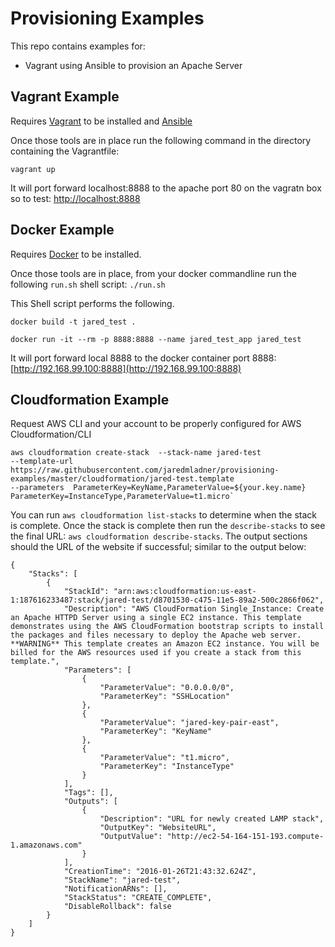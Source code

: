 # Provisioning Examples
This repo contains examples for: 
* Vagrant using Ansible to provision an Apache Server

## Vagrant Example
Requires [Vagrant](https://www.vagrantup.com/docs/installation/) to be installed and [Ansible](http://docs.ansible.com/ansible/intro_installation.html)

Once those tools are in place run the following command in the directory containing the Vagrantfile:

`vagrant up`

It will port forward localhost:8888 to the apache port 80 on the vagratn box so to test: [http://localhost:8888](http://localhost:8888)

## Docker Example
Requires [Docker](https://docs.docker.com/engine/installation/) to be installed. 

Once those tools are in place, from your docker commandline run the following `run.sh` shell script:
`./run.sh`

This Shell script performs the following.
```
docker build -t jared_test .

docker run -it --rm -p 8888:8888 --name jared_test_app jared_test
```
It will port forward local 8888 to the docker container port 8888: 
[http://192.168.99.100:8888](http://192.168.99.100:8888)

## Cloudformation Example
Request AWS CLI and your account to be properly configured for AWS Cloudformation/CLI
```
aws cloudformation create-stack  --stack-name jared-test 
--template-url https://raw.githubusercontent.com/jaredmladner/provisioning-examples/master/cloudformation/jared-test.template 
--parameters  ParameterKey=KeyName,ParameterValue=${your.key.name} ParameterKey=InstanceType,ParameterValue=t1.micro`
```
You can run `aws cloudformation list-stacks` to determine when the stack is complete.
Once the stack is complete then run the `describe-stacks` to see the final URL: 
`aws cloudformation describe-stacks`.
The output sections should the URL of the website if successful; similar to the output below:
```
{
    "Stacks": [
        {
            "StackId": "arn:aws:cloudformation:us-east-1:187616233487:stack/jared-test/d8701530-c475-11e5-89a2-500c2866f062", 
            "Description": "AWS CloudFormation Single_Instance: Create an Apache HTTPD Server using a single EC2 instance. This template demonstrates using the AWS CloudFormation bootstrap scripts to install the packages and files necessary to deploy the Apache web server. **WARNING** This template creates an Amazon EC2 instance. You will be billed for the AWS resources used if you create a stack from this template.", 
            "Parameters": [
                {
                    "ParameterValue": "0.0.0.0/0", 
                    "ParameterKey": "SSHLocation"
                }, 
                {
                    "ParameterValue": "jared-key-pair-east", 
                    "ParameterKey": "KeyName"
                }, 
                {
                    "ParameterValue": "t1.micro", 
                    "ParameterKey": "InstanceType"
                }
            ], 
            "Tags": [], 
            "Outputs": [
                {
                    "Description": "URL for newly created LAMP stack", 
                    "OutputKey": "WebsiteURL", 
                    "OutputValue": "http://ec2-54-164-151-193.compute-1.amazonaws.com"
                }
            ], 
            "CreationTime": "2016-01-26T21:43:32.624Z", 
            "StackName": "jared-test", 
            "NotificationARNs": [], 
            "StackStatus": "CREATE_COMPLETE", 
            "DisableRollback": false
        }
    ]
}
```
